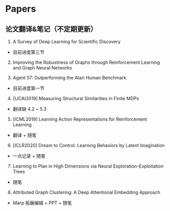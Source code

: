 # Papers
## 论文翻译&笔记（不定期更新）

1. A Survey of Deep Learning for Scientific Discovery

* 目前进度第三节

2. Improving the Robustness of Graphs through Reinforcement Learning and Graph Neural Networks

3. Agent 57: Outperforming the Atari Human Benchmark

* 目前进度第一节

4. [IJCAI2019] Measuring Structural Similarities in Finite MDPs

* 翻译缺 4.2 ~ 5.3

5. [ICML2019] Learning Action Representations for Reinforcement Learning

* 翻译 + 随笔

6. [ICLR2020] Dream to Control: Learning Behaviors by Latent Imagination

* 一点记录 + 随笔

7. Learning to Plan in High Dimensions via Neural Exploration-Exploitation Trees

* 随笔

8. Attributed Graph Clustering: A Deep Attentional Embedding Approach

* Marp 拓展编辑 + PPT + 随笔
